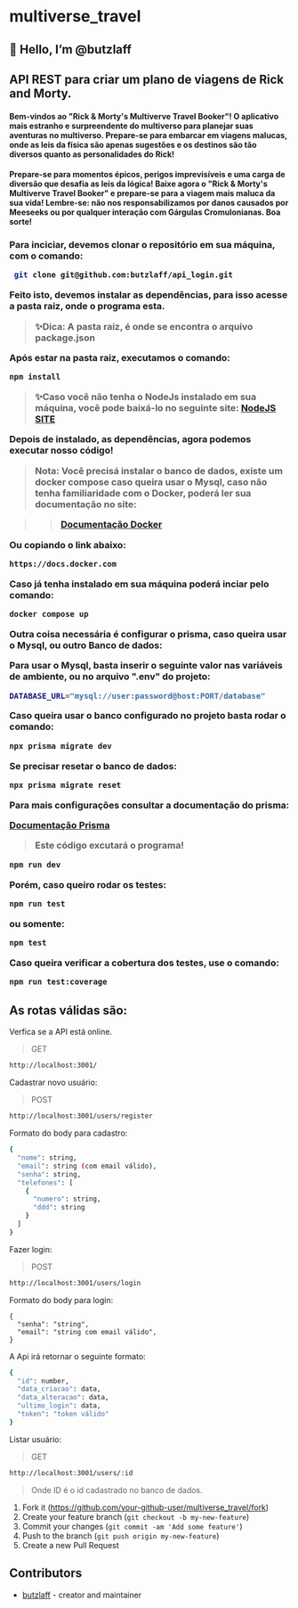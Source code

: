 # multiverse_travel

## <h2>👋 Hello, I’m @butzlaff</h2>

## API REST para criar um plano de viagens de Rick and Morty.

<h4>Bem-vindos ao "Rick & Morty's Multiverve Travel Booker"! O aplicativo mais estranho e surpreendente do multiverso para planejar suas aventuras no multiverso. Prepare-se para embarcar em viagens malucas, onde as leis da física são apenas sugestões e os destinos são tão diversos quanto as personalidades do Rick!
</h4>
<h4>
Prepare-se para momentos épicos, perigos imprevisíveis e uma carga de diversão que desafia as leis da lógica! Baixe agora o "Rick & Morty's Multiverve Travel Booker" e prepare-se para a viagem mais maluca da sua vida! Lembre-se: não nos responsabilizamos por danos causados por Meeseeks ou por qualquer interação com Gárgulas Cromulonianas. Boa sorte!<h3>

<p>Para inciciar, devemos clonar o repositório em sua máquina, com o comando:

```sh
 git clone git@github.com:butzlaff/api_login.git
```

Feito isto, devemos instalar as dependências, para isso acesse a pasta raiz, onde o programa esta.

> ✨Dica: A pasta raiz, é onde se encontra o arquivo package.json

Após estar na pasta raiz, executamos o comando:

```sh
npm install  
```
> ✨Caso você não tenha o NodeJs instalado em sua máquina, você pode baixá-lo no seguinte site: [NodeJS SITE](https://nodejs.org/en)

Depois de instalado, as dependências, agora podemos executar nosso código!

> Nota: Você precisá instalar o banco de dados, existe um docker compose caso queira usar o Mysql, caso não tenha familiaridade com o Docker, poderá ler sua documentação no site: 

>><a href="https://docs.docker.com">Documentação Docker</a>

Ou copiando o link abaixo:

```sh
https://docs.docker.com
```
Caso já tenha instalado em sua máquina poderá inciar pelo comando:
```sh
docker compose up 
```
Outra coisa necessária é configurar o prisma, caso queira usar o Mysql, ou outro Banco de dados:

Para usar o Mysql, basta inserir o seguinte valor nas variáveis de ambiente, ou no arquivo ".env" do projeto:
```sh 
DATABASE_URL="mysql://user:password@host:PORT/database"
```

Caso queira usar o banco configurado no projeto basta rodar o comando:

```sh
npx prisma migrate dev
```

Se precisar resetar o banco de dados:

```sh
npx prisma migrate reset
```

Para mais configurações consultar a documentação do prisma:

<a href="https://prisma.io">Documentação Prisma</a>

> Este código excutará o programa!
```sh
npm run dev  
```

Porém, caso queiro rodar os testes:
```sh
npm run test
```
ou somente:
```sh
npm test
```
Caso queira verificar a cobertura dos testes, use o comando:
```sh
npm run test:coverage
```

## As rotas válidas são: 

Verfica se a API está online.
>GET
```sh
http://localhost:3001/ 
```


Cadastrar novo usuário:
>POST
```sh
http://localhost:3001/users/register
```
Formato do body para cadastro:
```sh
{
  "nome": string,
  "email": string (com email válido),
  "senha": string,
  "telefones": [
    {
      "numero": string,
      "ddd": string
    }
  ]
}
```
Fazer login:

>POST
```sh
http://localhost:3001/users/login
```
Formato do body para login:
```
{
  "senha": "string",
  "email": "string com email válido",
}
```
A Api irá retornar o seguinte formato:
```sh
{
  "id": number,
  "data_criacao": data,
  "data_alteracao": data,
  "ultimo_login": data,
  "token": "token válido"
}
```


Listar usuário:
> GET
```sh
http://localhost:3001/users/:id
```
> Onde ID é o id cadastrado no banco de dados.



1. Fork it (<https://github.com/your-github-user/multiverse_travel/fork>)
2. Create your feature branch (`git checkout -b my-new-feature`)
3. Commit your changes (`git commit -am 'Add some feature'`)
4. Push to the branch (`git push origin my-new-feature`)
5. Create a new Pull Request

## Contributors

- [butzlaff](https://github.com/butzlaff) - creator and maintainer
